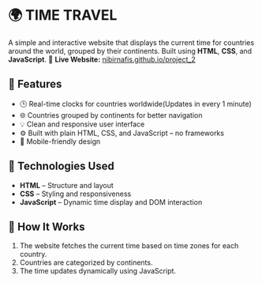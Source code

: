# 🌍 TIME TRAVEL

A simple and interactive website that displays the current time for countries around the world, grouped by their continents. Built using **HTML**, **CSS**, and **JavaScript**.
🔗 **Live Website:** [nibirnafis.github.io/project_2](https://nibirnafis.github.io/project_2/)

## 📌 Features

- 🕒 Real-time clocks for countries worldwide(Updates in every 1 minute)
- 🌐 Countries grouped by continents for better navigation
- 💡 Clean and responsive user interface
- ⚙️ Built with plain HTML, CSS, and JavaScript – no frameworks
- 📱 Mobile-friendly design

## 🚀 Technologies Used

- **HTML** – Structure and layout
- **CSS** – Styling and responsiveness
- **JavaScript** – Dynamic time display and DOM interaction


## 🎯 How It Works

1. The website fetches the current time based on time zones for each country.
2. Countries are categorized by continents.
3. The time updates dynamically using JavaScript.